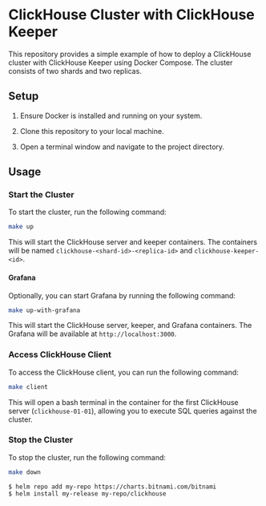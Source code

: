 # ClickHouse Cluster with ClickHouse Keeper

This repository provides a simple example of how to deploy a ClickHouse cluster with ClickHouse Keeper using Docker Compose. The cluster consists of two shards and two replicas.

## Setup

1. Ensure Docker is installed and running on your system.

2. Clone this repository to your local machine.

3. Open a terminal window and navigate to the project directory.

## Usage

### Start the Cluster

To start the cluster, run the following command:

```bash
make up
```

This will start the ClickHouse server and keeper containers.
The containers will be named `clickhouse-<shard-id>-<replica-id>` and `clickhouse-keeper-<id>`.

#### Grafana
Optionally, you can start Grafana by running the following command:

```bash
make up-with-grafana
```
This will start the ClickHouse server, keeper, and Grafana containers. The Grafana will be available at `http://localhost:3000`.


### Access ClickHouse Client

To access the ClickHouse client, you can run the following command:

```bash
make client
```

This will open a bash terminal in the container for the first ClickHouse server (`clickhouse-01-01`), allowing you to execute SQL queries against the cluster.

### Stop the Cluster

To stop the cluster, run the following command:

```bash
make down
```
```console
$ helm repo add my-repo https://charts.bitnami.com/bitnami
$ helm install my-release my-repo/clickhouse
```